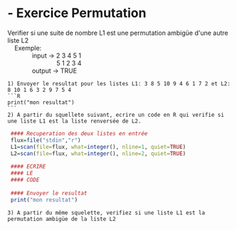 # - Exercice Permutation

  Verifier si une suite de nombre L1 est une permutation ambigüe d'une autre liste L2
    <br/> &nbsp;&nbsp;&nbsp; Exemple:
    <br/>&nbsp;&nbsp;&nbsp;&nbsp;&nbsp;&nbsp;&nbsp;&nbsp;&nbsp;&nbsp;&nbsp;&nbsp;&nbsp; input  -> 2 3 4 5 1
    <br/>&nbsp;&nbsp;&nbsp;&nbsp;&nbsp;&nbsp;&nbsp;&nbsp;&nbsp;&nbsp;&nbsp;&nbsp;&nbsp;&nbsp;&nbsp;&nbsp;&nbsp;&nbsp;&nbsp;&nbsp;&nbsp;&nbsp; &nbsp;&nbsp;&nbsp;&nbsp;  5 1 2 3 4
    <br/>&nbsp;&nbsp;&nbsp;&nbsp;&nbsp;&nbsp;&nbsp;&nbsp;&nbsp;&nbsp;&nbsp;&nbsp;&nbsp; output -> TRUE
    
    1) Envoyer le resultat pour les listes L1: 3 8 5 10 9 4 6 1 7 2 et L2: 8 10 1 6 3 2 9 7 5 4
    ```R
    print("mon resultat")
    ```
    2) A partir du squellete suivant, ecrire un code en R qui verifie si une liste L1 est la liste renversée de L2.
  ```R
   #### Recuperation des deux listes en entrée
   flux=file("stdin","r")
   L1=scan(file=flux, what=integer(), nline=1, quiet=TRUE)
   L2=scan(file=flux, what=integer(), nline=2, quiet=TRUE)
   
   #### ECRIRE 
   #### LE 
   #### CODE
   
   #### Envoyer le resultat
   print("mon resultat")
   ```
    3) A partir du même squelette, verifiez si une liste L1 est la permutation ambigüe de la liste L2

